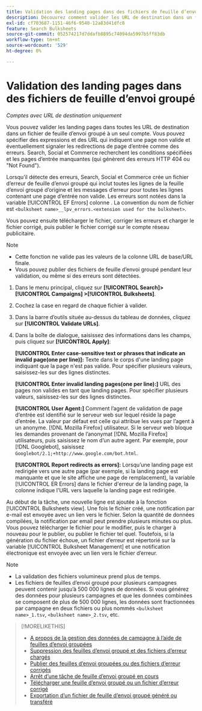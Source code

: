 ```yaml
---
title: Validation des landing pages dans des fichiers de feuille d’envoi groupé
description: Découvrez comment valider les URL de destination dans un fichier de feuille d’envoi groupé à un seul compte.
exl-id: cf703687-1151-46f6-9540-12a83d41dfc8
feature: Search Bulksheets
source-git-commit: 052574217d7ddafb8895c74094da5997b5ff83db
workflow-type: tm+mt
source-wordcount: '529'
ht-degree: 0%

---
```


# Validation des landing pages dans des fichiers de feuille d’envoi groupé

*Comptes avec URL de destination uniquement*

Vous pouvez valider les landing pages dans toutes les URL de destination dans un fichier de feuille d’envoi groupé à un seul compte. Vous pouvez spécifier des expressions et des URL qui indiquent une page non valide et éventuellement signaler les redirections de page d’entrée comme des erreurs. Search, Social et Commerce recherchent les conditions spécifiées et les pages d’entrée manquantes (qui génèrent des erreurs HTTP 404 ou &quot;Not Found&quot;).

Lorsqu’il détecte des erreurs, Search, Social et Commerce crée un fichier d’erreur de feuille d’envoi groupé qui inclut toutes les lignes de la feuille d’envoi groupé d’origine et les messages d’erreur pour toutes les lignes contenant une page d’entrée non valide. Les erreurs sont notées dans la variable [!UICONTROL EF Errors] colonne . La convention du nom de fichier est `<bulksheet name>__lpv_errors.<extension used for the bulksheet>`.

Vous pouvez ensuite télécharger le fichier, corriger les erreurs et charger le fichier corrigé, puis publier le fichier corrigé sur le compte réseau publicitaire.

>[!NOTE]
>
>* Cette fonction ne valide pas les valeurs de la colonne URL de base/URL finale.
>* Vous pouvez publier des fichiers de feuille d’envoi groupé pendant leur validation, ou même si des erreurs sont détectées.

1. Dans le menu principal, cliquez sur **[!UICONTROL Search]> [!UICONTROL Campaigns] >[!UICONTROL Bulksheets]**.

1. Cochez la case en regard de chaque fichier à valider.

1. Dans la barre d’outils située au-dessus du tableau de données, cliquez sur **[!UICONTROL Validate URLs]**.

1. Dans la boîte de dialogue, saisissez des informations dans les champs, puis cliquez sur **[!UICONTROL Apply]**:

   **[!UICONTROL Enter case-sensitive text or phrases that indicate an invalid page(one per line)]:** Texte dans le corps d&#39;une landing page indiquant que la page n&#39;est pas valide. Pour spécifier plusieurs valeurs, saisissez-les sur des lignes distinctes.

   **[!UICONTROL Enter invalid landing pages(one per line):]** URL des pages non valides en tant que landing pages. Pour spécifier plusieurs valeurs, saisissez-les sur des lignes distinctes.

   **[!UICONTROL User Agent:]** Comment l’agent de validation de page d’entrée est identifié sur le serveur web sur lequel réside la page d’entrée. La valeur par défaut est celle qui attribue les vues par l’agent à un anonyme. [!DNL Mozilla Firefox] utilisateur. Si le serveur web bloque les demandes provenant de l’anonymat [!DNL Mozilla Firefox] utilisateurs, puis saisissez le nom d’un autre agent. Par exemple, pour [!DNL Googlebot], saisissez `Googlebot/2.1;+http://www.google.com/bot.html`.

   **[!UICONTROL Report redirects as errors]:** Lorsqu’une landing page est redirigée vers une autre page (par exemple, si la landing page est manquante et que le site affiche une page de remplacement), la variable [!UICONTROL ER Errors] dans le fichier d&#39;erreur de la landing page, la colonne indique l&#39;URL vers laquelle la landing page est redirigée.

Au début de la tâche, une nouvelle ligne est ajoutée à la fonction [!UICONTROL Bulksheets view]. Une fois le fichier créé, une notification par e-mail est envoyée avec un lien vers le fichier. Selon la quantité de données compilées, la notification par email peut prendre plusieurs minutes ou plus. Vous pouvez télécharger le fichier pour le modifier, puis le charger à nouveau pour le publier, ou publier le fichier tel quel. Toutefois, si la génération du fichier échoue, un fichier d’erreur est répertorié sur la variable [!UICONTROL Bulksheet Management] et une notification électronique est envoyée avec un lien vers le fichier d’erreur.

>[!NOTE]
>
>* La validation des fichiers volumineux prend plus de temps.
>* Les fichiers de feuilles d’envoi groupé pour plusieurs campagnes peuvent contenir jusqu’à 500 000 lignes de données. Si vous générez des données pour plusieurs campagnes et que les données combinées se composent de plus de 500 000 lignes, les données sont fractionnées par campagne en deux fichiers ou plus nommés `<bulksheet name>_1.tsv`, `<bulksheet name>_2.tsv`, etc.

>[!MORELIKETHIS]
>
>* [A propos de la gestion des données de campagne à l’aide de feuilles d’envoi groupées](bulksheet-about.md)
>* [Suppression des feuilles d’envoi groupé et des fichiers d’erreur chargés](bulksheet-delete.md)
>* [Publier des feuilles d’envoi groupées ou des fichiers d’erreur corrigés](bulksheet-post.md)
>* [Arrêt d’une tâche de feuille d’envoi groupé en cours](bulksheet-stop-job.md)
>* [Télécharger une feuille d’envoi groupé ou un fichier d’erreur corrigé](bulksheet-upload.md)
>* [Exportation d’un fichier de feuille d’envoi groupé généré ou transféré](bulksheet-export.md)
